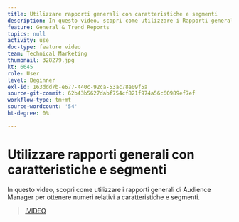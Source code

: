 ```yaml
---
title: Utilizzare rapporti generali con caratteristiche e segmenti
description: In questo video, scopri come utilizzare i Rapporti generali nell’Audience Manager per ottenere numeri per caratteristiche e segmenti.
feature: General & Trend Reports
topics: null
activity: use
doc-type: feature video
team: Technical Marketing
thumbnail: 328279.jpg
kt: 6645
role: User
level: Beginner
exl-id: 163ddd7b-e677-440c-92ca-53ac78e09f5a
source-git-commit: 62b43b5627dabf754cf821f974a56c60989ef7ef
workflow-type: tm+mt
source-wordcount: '54'
ht-degree: 0%

---
```


# Utilizzare rapporti generali con caratteristiche e segmenti

In questo video, scopri come utilizzare i rapporti generali di Audience Manager per ottenere numeri relativi a caratteristiche e segmenti.

>[!VIDEO](https://video.tv.adobe.com/v/328279/?quality=12&learn=on)
